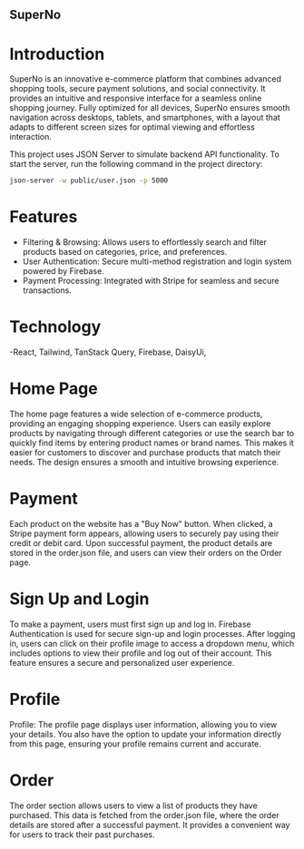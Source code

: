 ## SuperNo

# Introduction

SuperNo is an innovative e-commerce platform that combines advanced shopping tools, secure payment solutions, and social connectivity. It provides an intuitive and responsive interface for a seamless online shopping journey. Fully optimized for all devices, SuperNo ensures smooth navigation across desktops, tablets, and smartphones, with a layout that adapts to different screen sizes for optimal viewing and effortless interaction.

This project uses JSON Server to simulate backend API functionality. To start the server, run the following command in the project directory:

```bash
json-server -w public/user.json -p 5000
```

# Features

- Filtering & Browsing: Allows users to effortlessly search and filter products based on categories, price, and preferences.
- User Authentication: Secure multi-method registration and login system powered by Firebase.
- Payment Processing: Integrated with Stripe for seamless and secure transactions.

# Technology

-React, Tailwind, TanStack Query, Firebase, DaisyUi,

# Home Page

The home page features a wide selection of e-commerce products, providing an engaging shopping experience. Users can easily explore products by navigating through different categories or use the search bar to quickly find items by entering product names or brand names. This makes it easier for customers to discover and purchase products that match their needs. The design ensures a smooth and intuitive browsing experience.

# Payment

Each product on the website has a "Buy Now" button. When clicked, a Stripe payment form appears, allowing users to securely pay using their credit or debit card. Upon successful payment, the product details are stored in the order.json file, and users can view their orders on the Order page.

# Sign Up and Login

To make a payment, users must first sign up and log in. Firebase Authentication is used for secure sign-up and login processes. After logging in, users can click on their profile image to access a dropdown menu, which includes options to view their profile and log out of their account. This feature ensures a secure and personalized user experience.

# Profile

Profile: The profile page displays user information, allowing you to view your details. You also have the option to update your information directly from this page, ensuring your profile remains current and accurate.

# Order

The order section allows users to view a list of products they have purchased. This data is fetched from the order.json file, where the order details are stored after a successful payment. It provides a convenient way for users to track their past purchases.
